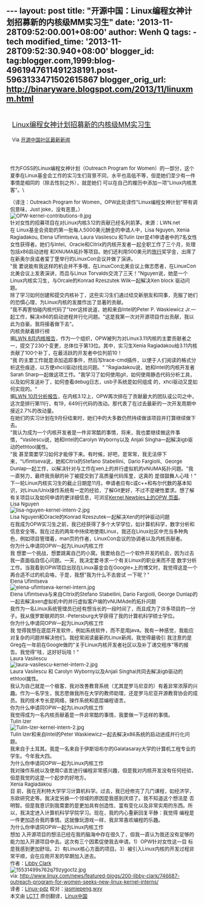 --- layout: post title:
"开源中国：Linux编程女神计划招募新的内核级MM实习生" date:
'2013-11-28T09:52:00.001+08:00' author: Wenh Q tags: - tech
modified\_time: '2013-11-28T09:52:30.940+08:00' blogger\_id:
tag:blogger.com,1999:blog-4961947611491238191.post-5963133471502615867
blogger\_orig\_url: http://binaryware.blogspot.com/2013/11/linuxmm.html
---
<div style="margin: 10px; padding: 5px;">

<div style="font-size: 18px;">

[Linux编程女神计划招募新的内核级MM实习生](http://www.oschina.net/news/46299/outreach-program-for-women-seeks-new-linux-kernel-interns)

</div>

<div style="font-size: 13px;">

Via [开源中国社区最新新闻](http://www.oschina.net/?from=rss)

</div>

</div>

<div style="font-size: 13px; padding: 15px 0 10px 10px;">

作为FOSS的Linux编程女神计划（Outreach Program for
Women）的一部分，这个夏季在Linux基金会工作的实习生们背景不同，水平也高低不等，但是她们至少有一件事情是相同的（除去性别之外），就是她们
可以在自己的履历中添加一项"Linux内核黑客"。\
<div>

（译注：Outreach Program for
Women，OPW此处译作"Linux编程女神计划"带有调侃意味，Just
joke，没有恶意。）\
![OPW-kernel-contributions-9.jpg](http://static.oschina.net/uploads/img/201311/26132159_KytB.jpg)\
针对女性的招募项目在对Linux内核3.12的贡献已经名列前茅。来源：LWN.net\
在 Linux基金会资助的第一批每人5000美元酬金的申请人中，Lisa Nguyen, Xenia
Ragiadakou, Elena Ufimtseva, Laura Vasilescu 和Tulin
Izer是41申请者中的7名女性女性获得者。她们与Intel、Oracle和Citrix的内核开发者一起全职工作了三个月，处理包括x86启动进程
和XNUMA拓扑等项目。她们还利用500美元的[旅行]()奖学金，出席了在新奥尔良或者爱丁堡举行的LinuxCon会议并做了演讲。\
"我
要说能有我这样的机会并不多哦，在LinuxCon北美会议上做志愿者，在LinuxCon北美会议上发表演讲，而且与Linux
Torvalds交流了三天！"Nguyen说，她是一个Linux内核实习生，与Orcale的Konrad
Rzeszutek Wilk一起解决Xen block 驱动问题。\
除了学习如何创建和提交内核补丁，这些实习生们通过结交新朋友和同事，克服了她们的恐惧心理，为Linux内核的发展作出了显著的贡献。\
"我不再害怕碰内核代码了"Izer这样说道，她和来自Intel的Peter P. Waskiewicz
Jr.一起工作，解决x86的启动进程并行化问题。"这是我第一次对开源项目作出贡献，我以此为自豪。我将接着做下去"。\
内核贡献着排行榜\
据[LWN
8月内核报告](http://lwn.net/Articles/563977/)，作为一个组织，OPW被列为对Linux3.11内核的主要贡献者之一，提交了230个变更，总体位于第13位。其中，实习生Xenia
Ragiadakou给3.11内核贡献了100个补丁，在最活跃的开发者中位列前10！\
"我
的主要工作就是添加追踪事件，然后写trace-cmd插件，以便于人们阅读的格式分析这些痕迹，以方便xhci(驱动)找出问题。"
"Ragiadakou说，她和Intel的内核开发者Sarah
Sharp一起做这项工作。"我学习了如何使用git，如何使用静态代码分析工具，以及如何发送补丁，如何查看debug日志，usb子系统是如何组成
的，xhci驱动又是如何实现的。"\
据[LWN
10月分析报告](http://lwn.net/Articles/570483/)，在内核3.12上，OPW再次排在了贡献最大的团队或公司之中，这次是排行第11行，有19，649行代码的改动。那代表了在过去最新的一次开发周期中接近2.7%的改动量。\
在她们的实习计划在9月份结束时，她们中的大多数仍然持续做该项目并打算继续做下去。\
"我认为成为一个内核开发者是一件非常酷的事情，将来，我也要继续做这件事情，"Vasilescu说，她和Intel的Carolyn
Wyborny以及 Anjali Singha一起解决igb驱动的ethtool属性。\
"我
甚至需要学习如何才能停下来。有时候，好吧，是常常，我无法停下来，"Ufimtseva说，她和Citrix的Stefano
Stabellini、Dario Fargiolli、George
Dunlap一起工作，以解决针对与工作在xen上的并行虚拟机的vNUMA拓扑问题。"我一直努力，最终我贡献的补丁被提交到了高质量代码库里，这真的
是很鼓舞人心哇！"\
下一轮Linux内核实习生的截止日期是11月。申请者应有c或c++和布尔代数的基本知识，对Linux/Unix操作系统有一定的经验，了解Git更好，不过不是硬性要求。想了解有关项目以及如何申请的更详细信息，可浏览[Kernel
Newbies上的OPW 页面](http://kernelnewbies.org/OPWIntro)。\
Lisa Nguyen\
![lisa-nguyen-kernel-intern-2.jpg](http://static.oschina.net/uploads/img/201311/26132159_79gr.jpg)\
Lisa Nguyen和Oracle的Konrad Rzeszutek一起解决Xen的时钟驱动问题\
在我成为OPW实习生之前，我已经获得了多个大学学位，如计算机科学，数字分析和信息安全等。我在过去的两年中持续地使用Linux，我还在Linux社区中充当多种角色，例如项目管理着，man页的作者，LinuxCon会议的协调者以及内核贡献者。\
你为什么申请同OPW一起为Linux内核工作\
我
想要一个挑战，想要跳离自己的小窝。我要给自己一个软件开发的机会，因为过去我一直面临自信心问题。一天，我决定要寻求一个有关Linux的职业来而不是
数字分析工作。当我看到OPW项目出现在Linux基金会在Google+上的博文时，我觉得这是一个再合适不过的机会咯，于是，我想"我为什么不去尝试
一下呢？"\
Elena Ufimtseva\
![elena-ufimtseva-kernel-intern.jpg](http://static.oschina.net/uploads/img/201311/26132159_Vs2T.jpg)\
Elena Ufimtseva与来自Citrix的Stefano Stabellini, Dario Fargiolli, George
Dunlap的一起去解决xen虚拟机中的并行虚拟客户端的vNUMAde的拓扑问题\
我作为一名Linux系统管理员已经有想当长的一段时间了，而且成为了许多项目的一分子。我从俄罗斯联邦的St.-Petersburg大学获得了我的计算机科学硕士学位。\
你为什么申请同OPW一起为Linux内核工作\
我
觉得我想在底层开发软件，例如系统软件，而不是用java。我有一种感觉，我能应对复杂的问题并解决他们。我经常阅读最新的Linux新闻，我觉得最吸引
我注意的是Greg在一年前在Google做的"关于Linux内核开发者社区以及补丁递交程序"等的报告。我觉得"哇，这好好玩哇！"\
Laura Vasilescu\
![laura-vasilescu-kernel-intern-2.jpg](http://static.oschina.net/uploads/img/201311/26132159_kkDG.jpg)\
Laura Vasilescu 和 Carolyn Wyborny以及Anjali
Singhai共同去解决igb驱动的ethtool属性。\
我认为自己就是一个极客，我对改善教育系统（尤其是罗马尼亚的）有着非常浓厚的兴趣。作为一名学生，我志愿做我所在大学的教师助理，还是罗马尼亚开源教育协会的成员。我的技术专长是网络，操作系统和底层编程语言。\
你为什么申请同OPW一起为Linux内核工作\
我觉得成为一名内核贡献着是一件非常酷的事情，我要做一下这样的事情。\
Tulin Izer\
![Tulin-Izer-kernel-intern-2.jpg](http://static.oschina.net/uploads/img/201311/26132159_2O0p.jpg)\
Tulin Izer和来自Intel的Peter
Waskiewicz一起去解决x86系统的启动进成并行化问题。\
我来自于土耳其。我是一名来自于伊斯坦布尔的Galatasaray大学的计算机工程专业的学生。今年我大四。\
为什么你申请同OPW一起为Linux内核工作\
我对操作系统以及使用C语言进行编程非常感兴趣，但是我对内核开发没有任何经验，但是我觉的这是一个起步的好地方。\
Xenia Ragiadakou\
目
前，我在克利特大学学习计算机科学。过去，我已经修完了几门课程，如经济学，东欧研究史等。我决定另换一个领域的原因是我感到厌烦了。我不知道这个想法是
否明智。但是我意识到我需要的是更加具有创造性、富有变化以及非常实用的东西。所以，我决定进入计算机科学学院学习。现在，我的内心重新回复平静：我觉得
编程是一件更加适合我的事情。这就像玩游戏一样，我非常喜欢编程的乐趣。\
为什么你申请同OPW一起为Linux内核工作\
想加
入开源项目的想法已经在我的脑海中存在很久了，但我一直认为我还没有足够的能力加入开源项目中去。这次有三个因素促使我去申请。1）OPW针对女性这一目
标是我感到更加舒坦。2）有Linux核心方面的项目。3）被引入Linux内核的开发过程非常平顺，会在应用开发的早期加入进去。\
作者：[Libby
Clark](http://www.linux.com/community/forums/person/41373/catid/200-libby-clark)\
![15531499s762q79zygoctz.jpg](http://static.oschina.net/uploads/img/201311/26132159_8Oai.jpg)\
via:
<http://www.linux.com/news/featured-blogs/200-libby-clark/746687-outreach-program-for-women-seeks-new-linux-kernel-interns/>\
译者：[Linux-pdz](https://github.com/Linux-pdz)
校对：[jasmiepeng](https://github.com/jasminepeng),[wxy](https://github.com/wxy)\
本文由 [LCTT](https://github.com/LCTT/TranslateProject)
原创翻译，[Linux中国](http://linux.cn/)

</div>

</div>
